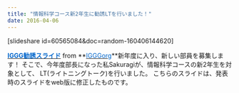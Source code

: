 ```yaml
---
title: "情報科学コース新2年生に勧誘LTを行いました！"
date: 2016-04-06
---
```


[slideshare id=60565084&doc=random-160406144620]

[<span style="color: #0066cc;">**IGGG勧誘スライド**</span>](http://www.slideshare.net/IGGGorg/iggg2016-web "IGGG勧誘スライド") from **[<span style="color: #0066cc;">IGGGorg</span>](http://www.slideshare.net/IGGGorg)**新年度に入り、新しい部員を募集します！
そこで、今年度部長になった私Sakuragiが、情報科学コースの新2年生を対象として、
LT(ライトニングトーク)を行いました。
こちらのスライドは、発表時のスライドをweb版に修正したものです。